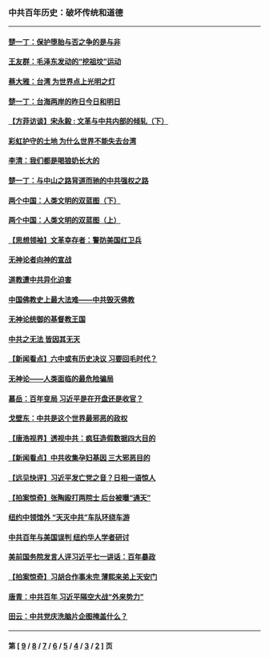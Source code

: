 ### 中共百年历史：破坏传统和道德
---
#### [楚一丁：保护堕胎与否之争的是与非](../../pages/nf1176114/n13815642.md?02160430) 
#### [王友群：毛泽东发动的“挖祖坟”运动](../../pages/nf1176114/n13723639.md?02160430) 
#### [蔡大雅：台湾 为世界点上光明之灯](../../pages/nf1176114/n13531530.md?02160430) 
#### [楚一丁：台海两岸的昨日今日和明日](../../pages/nf1176114/n13531468.md?02160430) 
#### [【方菲访谈】宋永毅 : 文革与中共内部的倾轧（下）](../../pages/nf1176114/n13486836.md?02160430) 
#### [彩虹护守的土地 为什么世界不能失去台湾](../../pages/nf1176114/n13476849.md?02160430) 
#### [李清：我们都是喝狼奶长大的](../../pages/nf1176114/n13471478.md?02160430) 
#### [楚一丁：与中山之路背道而驰的中共强权之路](../../pages/nf1176114/n13437270.md?02160430) 
#### [两个中国：人类文明的双蓝图（下）](../../pages/nf1176114/n13423132.md?02160430) 
#### [两个中国：人类文明的双蓝图（上）](../../pages/nf1176114/n13422687.md?02160430) 
#### [【思想领袖】文革幸存者：警防美国红卫兵](../../pages/nf1176114/n13339289.md?02160430) 
#### [无神论者向神的宣战](../../pages/nf1176114/n13281535.md?02160430) 
#### [道教遭中共异化迫害](../../pages/nf1176114/n13281463.md?02160430) 
#### [中国佛教史上最大法难——中共毁灭佛教](../../pages/nf1176114/n13281397.md?02160430) 
#### [无神论统御的基督教王国](../../pages/nf1176114/n13281280.md?02160430) 
#### [中共之无法 皆因其无天](../../pages/nf1176114/n13281088.md?02160430) 
#### [【新闻看点】六中或有历史决议 习要回毛时代？](../../pages/nf1176114/n13222895.md?02160430) 
#### [无神论——人类面临的最危险骗局](../../pages/nf1176114/n13196137.md?02160430) 
#### [慕岳：百年变局 习近平是在开盘还是收官？](../../pages/nf1176114/n13206516.md?02160430) 
#### [戈壁东：中共是这个世界最邪恶的政权](../../pages/nf1176114/n13085641.md?02160430) 
#### [【唐浩视界】透视中共：疯狂造假数据四大目的](../../pages/nf1176114/n13080590.md?02160430) 
#### [【新闻看点】中共收集孕妇基因 三大邪恶目的](../../pages/nf1176114/n13077182.md?02160430) 
#### [【远见快评】习近平发亡党之音？日相一语惊人](../../pages/nf1176114/n13074809.md?02160430) 
#### [【拍案惊奇】张陶殴打两院士 后台被曝“通天”](../../pages/nf1176114/n13070496.md?02160430) 
#### [纽约中领馆外 “天灭中共”车队环绕车游](../../pages/nf1176114/n13070693.md?02160430) 
#### [中共百年与美国误判 纽约华人学者研讨](../../pages/nf1176114/n13067969.md?02160430) 
#### [美前国务院发言人评习近平七一讲话：百年暴政](../../pages/nf1176114/n13066986.md?02160430) 
#### [【拍案惊奇】习胡合作事未完 薄熙来弟上天安门](../../pages/nf1176114/n13065867.md?02160430) 
#### [唐青：中共百年 习近平隔空大战“外来势力”](../../pages/nf1176114/n13065976.md?02160430) 
#### [田云：中共党庆洗脑片企图掩盖什么？](../../pages/nf1176114/n13064395.md?02160430) 

---
#### 第 [ [9](./9.md?02160430) / [8](./8.md?02160430) / [7](./7.md?02160430) / [6](./6.md?02160430) / [5](./5.md?02160430) / [4](./4.md?02160430) / [3](./3.md?02160430) / [2](./2.md?02160430) ] 页

